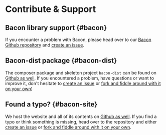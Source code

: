# Contribute & Support

## Bacon library support {#bacon}

If you encounter a problem with Bacon, please head over to our [Bacon Github repository](https://github.com/Brainsware/bacon) and [create an issue](https://github.com/Brainsware/bacon/issues).

## Bacon-dist package {#bacon-dist}

The composer package and skeleton project `bacon-dist` can be found on [Github as well](https://github.com/Brainsware/bacon-dist). If you encountered a problem, have questions or want to improve it, don't hesitate to [create an issue](https://github.com/Brainsware/bacon-dist/issues) or [fork and fiddle around with it on your own](https://github.com/Brainsware/bacon-dist))

## Found a typo? {#bacon-site}

We host the website and all of its contents on [Github as well](https://github.com/Brainsware/bacon-site). If you find a typo or think something is missing, head over to the repository and either [create an issue](https://github.com/Brainsware/bacon-site/issues) or [fork and fiddle around with it on your own](https://github.com/Brainsware/bacon-site).

